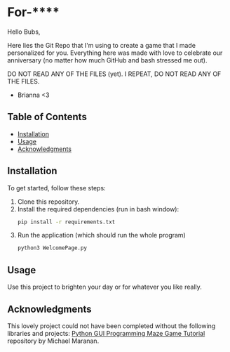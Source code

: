 # For-****
Hello Bubs,

Here lies the Git Repo that I'm using to create a game that I made
personalized for you. Everything here was made with love to 
celebrate our anniversary (no matter how much GitHub and bash 
stressed me out).

DO NOT READ ANY OF THE FILES (yet). I REPEAT, DO NOT READ ANY OF THE FILES.

- Brianna <3

## Table of Contents

- [Installation](#installation)
- [Usage](#usage)
- [Acknowledgments](#acknowledgments)

## Installation

To get started, follow these steps:

1. Clone this repository.
2. Install the required dependencies (run in bash window):
   ```bash
   pip install -r requirements.txt

3. Run the application (which should run the whole program)
   ```bash
   python3 WelcomePage.py

## Usage

Use this project to brighten your day or for whatever you like really.

## Acknowledgments

This lovely project could not have been completed without the following libraries and projects:
[Python GUI Programming Maze Game Tutorial](https://github.com/x4nth055/pythoncode-tutorials/tree/master/gui-programming/maze-game) repository by Michael Maranan.



